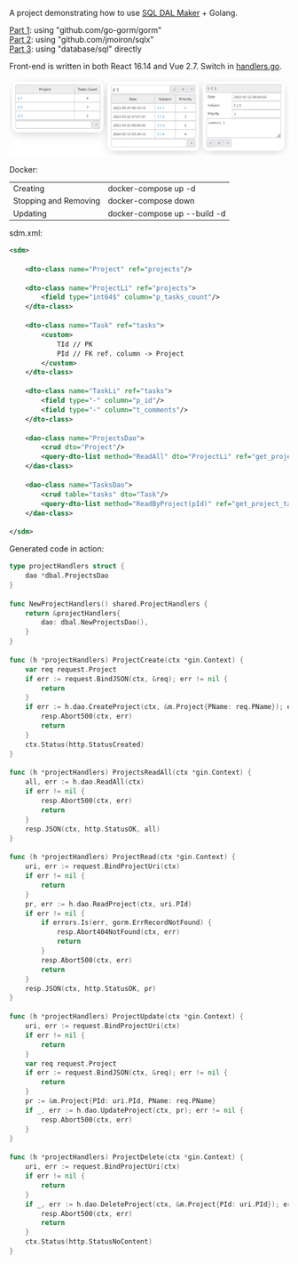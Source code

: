 A project demonstrating how to use [SQL DAL Maker](https://github.com/panedrone/sqldalmaker) + Golang.

[Part 1](./gorm): using "github.com/go-gorm/gorm"<br/>
[Part 2](./sqlx): using "github.com/jmoiron/sqlx"<br/>
[Part 3](./no_orm): using "database/sql" directly

Front-end is written in both React 16.14 and Vue 2.7. Switch in [handlers.go](shared/handlers.go).

![sdm-todo-app.png](sdm-todo-app.png)

Docker:

<table>
<tr>
    <td>
Creating
    </td>
    <td>
docker-compose up -d
    </td>
</tr>
<tr>
    <td>
Stopping and Removing
    </td>
    <td>
docker-compose down
    </td>
<tr>
    <td>
Updating
    </td>
    <td>
docker-compose up --build -d
    </td>
</table>

sdm.xml:

```xml
<sdm>

    <dto-class name="Project" ref="projects"/>

    <dto-class name="ProjectLi" ref="projects">
        <field type="int64$" column="p_tasks_count"/>
    </dto-class>

    <dto-class name="Task" ref="tasks">
        <custom>
            TId // PK
            PId // FK ref. column -> Project
        </custom>
    </dto-class>

    <dto-class name="TaskLi" ref="tasks">
        <field type="-" column="p_id"/>
        <field type="-" column="t_comments"/>
    </dto-class>

    <dao-class name="ProjectsDao">
        <crud dto="Project"/>
        <query-dto-list method="ReadAll" dto="ProjectLi" ref="get_projects.sql"/>
    </dao-class>

    <dao-class name="TasksDao">
        <crud table="tasks" dto="Task"/>
        <query-dto-list method="ReadByProject(pId)" ref="get_project_tasks.sql" dto="TaskLi"/>
    </dao-class>

</sdm>
```

Generated code in action:

```go
type projectHandlers struct {
	dao *dbal.ProjectsDao
}

func NewProjectHandlers() shared.ProjectHandlers {
	return &projectHandlers{
		dao: dbal.NewProjectsDao(),
	}
}

func (h *projectHandlers) ProjectCreate(ctx *gin.Context) {
	var req request.Project
	if err := request.BindJSON(ctx, &req); err != nil {
		return
	}
	if err := h.dao.CreateProject(ctx, &m.Project{PName: req.PName}); err != nil {
		resp.Abort500(ctx, err)
		return
	}
	ctx.Status(http.StatusCreated)
}

func (h *projectHandlers) ProjectsReadAll(ctx *gin.Context) {
	all, err := h.dao.ReadAll(ctx)
	if err != nil {
		resp.Abort500(ctx, err)
		return
	}
	resp.JSON(ctx, http.StatusOK, all)
}

func (h *projectHandlers) ProjectRead(ctx *gin.Context) {
	uri, err := request.BindProjectUri(ctx)
	if err != nil {
		return
	}
	pr, err := h.dao.ReadProject(ctx, uri.PId)
	if err != nil {
		if errors.Is(err, gorm.ErrRecordNotFound) {
			resp.Abort404NotFound(ctx, err)
			return
		}
		resp.Abort500(ctx, err)
		return
	}
	resp.JSON(ctx, http.StatusOK, pr)
}

func (h *projectHandlers) ProjectUpdate(ctx *gin.Context) {
	uri, err := request.BindProjectUri(ctx)
	if err != nil {
		return
	}
	var req request.Project
	if err := request.BindJSON(ctx, &req); err != nil {
		return
	}
	pr := &m.Project{PId: uri.PId, PName: req.PName}
	if _, err := h.dao.UpdateProject(ctx, pr); err != nil {
		resp.Abort500(ctx, err)
	}
}

func (h *projectHandlers) ProjectDelete(ctx *gin.Context) {
	uri, err := request.BindProjectUri(ctx)
	if err != nil {
		return
	}
	if _, err := h.dao.DeleteProject(ctx, &m.Project{PId: uri.PId}); err != nil {
		resp.Abort500(ctx, err)
		return
	}
	ctx.Status(http.StatusNoContent)
}
```
